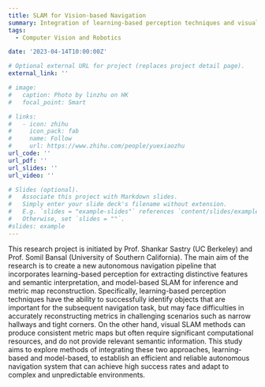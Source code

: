```yaml
---
title: SLAM for Vision-based Navigation
summary: Integration of learning-based perception techniques and visual SLAM methods to develop a dependable and efficient autonomous navigation system that can adapt to challenging and unpredictable scenarios with a high success rate.
tags:
  - Computer Vision and Robotics

date: '2023-04-14T10:00:00Z'

# Optional external URL for project (replaces project detail page).
external_link: ''

# image:
#   caption: Photo by linzhu on HK
#   focal_point: Smart

# links:
#   - icon: zhihu
#     icon_pack: fab
#     name: Follow
#     url: https://www.zhihu.com/people/yuexiaozhu
url_code: ''
url_pdf: ''
url_slides: ''
url_video: ''

# Slides (optional).
#   Associate this project with Markdown slides.
#   Simply enter your slide deck's filename without extension.
#   E.g. `slides = "example-slides"` references `content/slides/example-slides.md`.
#   Otherwise, set `slides = ""`.
#slides: example
---
```


This research project is initiated by Prof. Shankar Sastry (UC Berkeley) and Prof. Somil Bansal (University of Southern California). The main aim of the research is to create a new autonomous navigation pipeline that incorporates learning-based perception for extracting distinctive features and semantic interpretation, and model-based SLAM for inference and metric map reconstruction. Specifically, learning-based perception techniques have the ability to successfully identify objects that are important for the subsequent navigation task, but may face difficulties in accurately reconstructing metrics in challenging scenarios such as narrow hallways and tight corners. On the other hand, visual SLAM methods can produce consistent metric maps but often require significant computational resources, and do not provide relevant semantic information. This study aims to explore methods of integrating these two approaches, learning-based and model-based, to establish an efficient and reliable autonomous navigation system that can achieve high success rates and adapt to complex and unpredictable environments.
